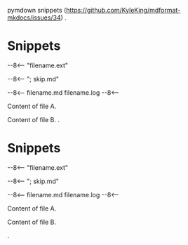 pymdown snippets (https://github.com/KyleKing/mdformat-mkdocs/issues/34)
.
# Snippets

--8<-- "filename.ext"

--8<-- "; skip.md"


--8<--
filename.md
filename.log
--8<--

Content of file A.

Content of file B.
.
<h1>Snippets</h1>
<p>--8&lt;-- &quot;filename.ext&quot;</p>
<p>--8&lt;-- &quot;; skip.md&quot;</p>
<p>--8&lt;--
filename.md
filename.log
--8&lt;--</p>
<p>Content of file A.</p>
<p>Content of file B.</p>
.
